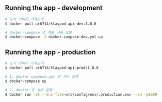 ## Running the app - development

```bash
# 도커 이미지 가져오기
$ docker pull arh714/klaypod-api-dev:1.0.0

# docker-compose 로 개발 서버 실행
$ docker-compose -f docker-compose-dev.yml up
```

## Running the app - production

```bash
# 도커 이미지 가져오기
$ docker pull arh714/klaypod-api-prod:1.0.0

# 1. docker-compose.yml 로 서버 실행
$ docker-compose up

# 2. docker 로 서버 실행
$ docker run -it --env-file=src/config/env/.production.env --rm -p8080:8080 arh714/klaypod-api-prod:1.0.0
```
